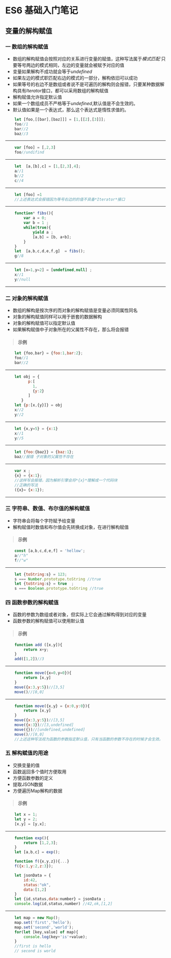 # ES6 基础入门笔记
## 变量的解构赋值
### 一 数组的解构赋值
* 数组的解构赋值会按照对应的关系进行变量的赋值，这种写法属于*模式匹配* 只要等号两边的模式相同，左边的变量就会被赋予对应的值
* 变量如果解构不成功就会等于*undefined*
* 如果左边的模式职匹配右边的模式的一部分，解构依旧可以成功
* 如果等号的右边不是数组或者说不是可遍历的解构则会报错，只要某种数据解构具有*Iterator*接口，都可以采用数组的解构赋值
* 解构赋值允许指定默认值
* 如果一个数组成员不严格等于*undefined*,默认值是不会生效的。
* 默认值如果是一个表达式，那么这个表达式是惰性求值的。
```javascript
    let [foo,[[bar],[baz]]] = [1,[[2],[3]]];
    foo//1
    bar//2
    baz//3
```

***

```javascript
    var [foo] = [,2,3]
    foo//undifind
```

***

```javascript
    let  [a,[b],c] = [1,[2,3],4];
    a//1
    b//2
    c//4
```

***

```javascript
    let [foo] =1
    //上述表达式会报错因为等号右边的的值不具备*Iterator*接口
```

***

```javascript
    function* fibs(){
        var a = 0;
        var b = 1 ;
        while(true){
            yield a ;
            [a,b] = [b, a+b];
        }
    }
    let  [a,b,c,d,e,f,g]  = fibs();
    g//8
```

***

```javascript
    let [x=1,y=2] = [undefined,null] ;
    x//1
    y//null
```

***

### 二 对象的解构赋值
* 数组的解构是按次序的而对象的解构赋值是变量必须同属性同名
* 对象的解构赋值同样可以用于嵌套的数据解构
* 对象的解构赋值可以指定默认值
* 如果解构赋值中子对象所在的父属性不存在，那么将会报错
> #### 示例
```javascript
    let {foo,bar} = {foo:1,bar:2};
    foo//1
    bar//2
```

***

```javascript
    let obj = {
          p:[
            1,
            {y:2}
          ]
       }
    let {p:[x,{y}]} = obj
    x//2
    y//2
```

***

```javascript
    let {x,y=5} = {x:1}
    x//1
    y//5
```

***

```javascript
    let {foo:{baz}} = {baz:1};
    baz//报错 子对象的父属性不存在
```

***

```javascript
    var x ;
    {x} = {x:1};
    //这样写会报错，因为解析引擎会将*{x}*理解成一个代码块
    //正确的写法
    ({x}= {x:1});
```

***

### 三 字符串、数值、布尔值的解构赋值
* 字符串会将每个字符赋予给变量
* 解构赋值时数值和布尔值会先转换成对象，在进行解构赋值
> #### 示例

```javascript
    const [a,b,c,d,e,f] = 'hellow';
    a//"h"
    f//"w"
```

***

```javascript
    let {toString:s} = 123;
    s === Number.prototype.toString //true
    let {toString:s} = true  ;
    s === Boolean.prototype.toString //true
```

### 四 函数参数的解构赋值
* 函数的参数为数组或者对象，但实际上它会通过解构得到对应的变量
* 函数参数的解构赋值可以使用默认值
> #### 示例

```javascript
    function add ([x,y]){
        return x+y;
    }
    add([1,2])//3
```

***

```javascript
    function move({x=0,y=0}){
        return [x,y]
    }
    move({x:3,y:5})//[3,5]
    move()//[0,0]
```

***

```javascript
    function move({x,y} = {x:0,y:0}){
        return [x,y]
    }
    move({x:3,y:5})//[3,5]
    move({x:3})//[3,undefined]
    move({})//[undefined,undefined]
    move()//[0,0]
    //上述这种写法视为函数的参数指定默认值，只有当函数的参数不存在的时候才会生效。
```

### 五 解构赋值的用途
* 交换变量的值
* 函数返回多个值时方便取用
* 方便函数参数的定义
* 提取JSON数据
* 方便遍历Map解构的数据
> #### 示例
```javascript
    let x = 1;
    let y = 2;
    [x,y] = [y,x];
```

***

```javascript
    function exp(){
        return [1,2,3];
    }
    let [a,b,c] = exp();

    function f({x,y,z}){...}
    f({x:1,y:2,z:3});

    let jsonData = {
        id:42,
        status:"ok",
        data:[1,2]
    }
    let {id,status,data:number} = jsonData ;
    console.log(id,status,number) //42,ok,[1,2]
```

***

```javascript
    let map = new Map();
    map.set('first','hello');
    map.set('second','world');
    for(let [key,value] of map){
        console.log(key+'is'+value);
    }
    //first is hello
    // second is world
```